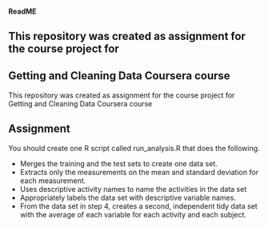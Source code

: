 #### ReadME

## This repository was created as assignment for the course project for 
## Getting and Cleaning Data Coursera course

This repository was created as assignment for the course project for 
Getting and Cleaning Data Coursera course

## Assignment

You should create one R script called run_analysis.R that does the following. 

* Merges the training and the test sets to create one data set.
* Extracts only the measurements on the mean and standard deviation for each measurement. 
* Uses descriptive activity names to name the activities in the data set
* Appropriately labels the data set with descriptive variable names. 
* From the data set in step 4, creates a second, independent tidy data set with the average of each variable for each activity and each subject.
